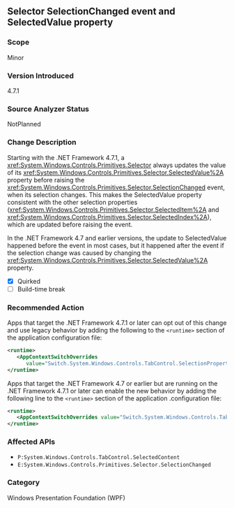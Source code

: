 ## Selector SelectionChanged event and SelectedValue property

### Scope
Minor

### Version Introduced
4.7.1

### Source Analyzer Status
NotPlanned

### Change Description
Starting with the .NET Framework 4.7.1, a <xref:System.Windows.Controls.Primitives.Selector> always updates the value of its
<xref:System.Windows.Controls.Primitives.Selector.SelectedValue%2A> property before raising the
<xref:System.Windows.Controls.Primitives.Selector.SelectionChanged> event, when its selection changes.
This makes the SelectedValue property consistent with the other selection properties 
(<xref:System.Windows.Controls.Primitives.Selector.SelectedItem%2A> and 
<xref:System.Windows.Controls.Primitives.Selector.SelectedIndex%2A>), which are updated before raising the event.<p/>  

In the .NET Framework 4.7 and earlier versions, the update to SelectedValue happened before the event in most cases, but it happened
after the event if the selection change was caused by changing the 
<xref:System.Windows.Controls.Primitives.Selector.SelectedValue%2A> property.

- [X] Quirked
- [ ] Build-time break

### Recommended Action
Apps that target the .NET Framework 4.7.1 or later can opt out of this change and use legacy behavior
by adding the following to the `<runtime>` section of the application configuration file:

   ```xml
   <runtime>
      <AppContextSwitchOverrides 
         value="Switch.System.Windows.Controls.TabControl.SelectionPropertiesCanLagBehindSelectionChangedEvent=true" />
   </runtime>
   ```

Apps that target the .NET Framework 4.7 or earlier but are running on the .NET Framework 4.7.1 or later can enable the new behavior by adding the following line to the `<runtime>` section of the application .configuration file:

   ```xml
   <runtime>
      <AppContextSwitchOverrides value="Switch.System.Windows.Controls.TabControl.SelectionPropertiesCanLagBehindSelectionChangedEvent=false" />
   </runtime>
   ```

### Affected APIs
* `P:System.Windows.Controls.TabControl.SelectedContent`
* `E:System.Windows.Controls.Primitives.Selector.SelectionChanged`

### Category
Windows Presentation Foundation (WPF)

<!--
    ### Original Bug
    96884
-->


